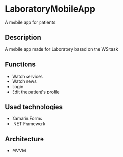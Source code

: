 # LaboratoryMobileApp
A mobile app for patients
## Description
A mobile app made for Laboratory based on the WS task
## Functions
- Watch services
- Watch news
- Login
- Edit the patient's profile
## Used technologies
- Xamarin.Forms
- .NET Framework
## Architecture
- MVVM
